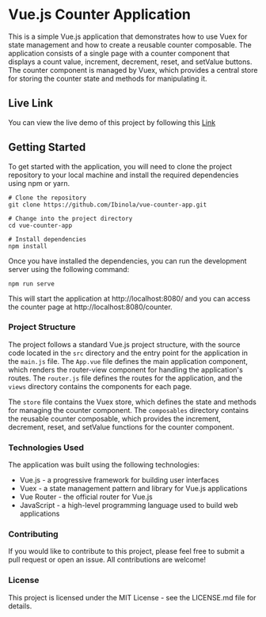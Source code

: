 # Vue.js Counter Application

This is a simple Vue.js application that demonstrates how to use Vuex for state management and how to create a reusable counter composable. The application consists of a single page with a counter component that displays a count value, increment, decrement, reset, and setValue buttons. The counter component is managed by Vuex, which provides a central store for storing the counter state and methods for manipulating it.

## Live Link
You can view the live demo of this project by following this [Link](https://ibinola-altschool-frontend-exam-3.netlify.app/)


## Getting Started

To get started with the application, you will need to clone the project repository to your local machine and install the required dependencies using npm or yarn.

```
# Clone the repository
git clone https://github.com/Ibinola/vue-counter-app.git

# Change into the project directory
cd vue-counter-app

# Install dependencies
npm install
```
Once you have installed the dependencies, you can run the development server using the following command:

```
npm run serve
```

This will start the application at http://localhost:8080/ and you can access the counter page at http://localhost:8080/counter.

### Project Structure 

The project follows a standard Vue.js project structure, with the source code located in the `src` directory and the entry point for the application in the `main.js` file. The `App.vue` file defines the main application component, which renders the router-view component for handling the application's routes. The `router.js` file defines the routes for the application, and the `views` directory contains the components for each page.

The `store` file contains the Vuex store, which defines the state and methods for managing the counter component. The `composables` directory contains the reusable counter composable, which provides the increment, decrement, reset, and setValue functions for the counter component.


### Technologies Used

The application was built using the following technologies:

- Vue.js - a progressive framework for building user interfaces
- Vuex - a state management pattern and library for Vue.js applications
- Vue Router - the official router for Vue.js
- JavaScript - a high-level programming language used to build web applications


### Contributing

If you would like to contribute to this project, please feel free to submit a pull request or open an issue. All contributions are welcome!


### License

This project is licensed under the MIT License - see the LICENSE.md file for details.
